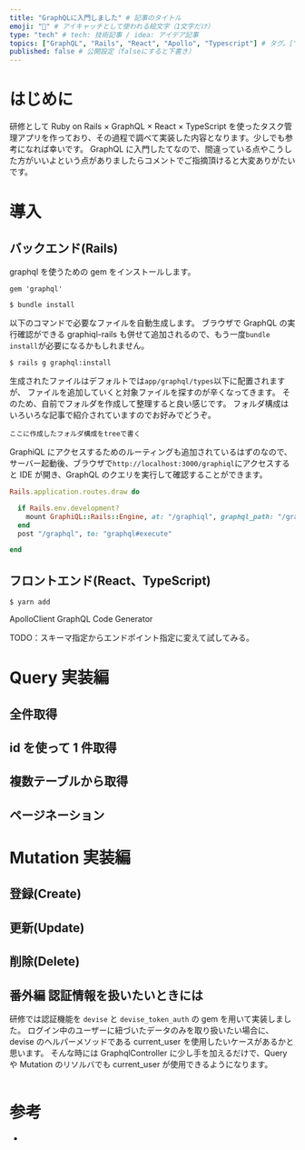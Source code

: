 ```yaml
---
title: "GraphQLに入門しました" # 記事のタイトル
emoji: "🐢" # アイキャッチとして使われる絵文字（1文字だけ）
type: "tech" # tech: 技術記事 / idea: アイデア記事
topics: ["GraphQL", "Rails", "React", "Apollo", "Typescript"] # タグ。["markdown", "rust", "aws"]のように指定する
published: false # 公開設定（falseにすると下書き）
---
```


# はじめに

研修として Ruby on Rails × GraphQL × React × TypeScript を使ったタスク管理アプリを作っており、その過程で調べて実装した内容となります。少しでも参考になれば幸いです。
GraphQL に入門したてなので、間違っている点やこうした方がいいよという点がありましたらコメントでご指摘頂けると大変ありがたいです。

# 導入

## バックエンド(Rails)

graphql を使うための gem をインストールします。

```ruby:Gemfile
gem 'graphql'
```

```
$ bundle install
```

以下のコマンドで必要なファイルを自動生成します。
ブラウザで GraphQL の実行確認ができる graphiql-rails も併せて追加されるので、もう一度`bundle install`が必要になるかもしれません。

```
$ rails g graphql:install
```

生成されたファイルはデフォルトでは`app/graphql/types`以下に配置されますが、
ファイルを追加していくと対象ファイルを探すのが辛くなってきます。
そのため、自前でフォルダを作成して整理すると良い感じです。
フォルダ構成はいろいろな記事で紹介されていますのでお好みでどうぞ。

```
ここに作成したフォルダ構成をtreeで書く
```

GraphiQL にアクセスするためのルーティングも追加されているはずのなので、
サーバー起動後、ブラウザで`http://localhost:3000/graphiql`にアクセスすると IDE が開き、GraphQL のクエリを実行して確認することができます。

```ruby:config/routes.rb
Rails.application.routes.draw do

  if Rails.env.development?
    mount GraphiQL::Rails::Engine, at: "/graphiql", graphql_path: "/graphql"
  end
  post "/graphql", to: "graphql#execute"

end
```

## フロントエンド(React、TypeScript)

```
$ yarn add
```

ApolloClient
GraphQL Code Generator

TODO：スキーマ指定からエンドポイント指定に変えて試してみる。

# Query 実装編

## 全件取得

## id を使って 1 件取得

## 複数テーブルから取得

## ページネーション

# Mutation 実装編

## 登録(Create)

## 更新(Update)

## 削除(Delete)

## 番外編 認証情報を扱いたいときには

研修では認証機能を `devise` と `devise_token_auth` の gem を用いて実装しました。
ログイン中のユーザーに紐づいたデータのみを取り扱いたい場合に、devise のヘルパーメソッドである current_user を使用したいケースがあるかと思います。
そんな時には GraphqlController に少し手を加えるだけで、Query や Mutation のリソルバでも current_user が使用できるようになります。

```ruby:graphql_controller.rb

```

# 参考

-
